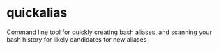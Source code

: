 # quickalias
Command line tool for quickly creating bash aliases, and scanning your bash history for likely candidates for new aliases
